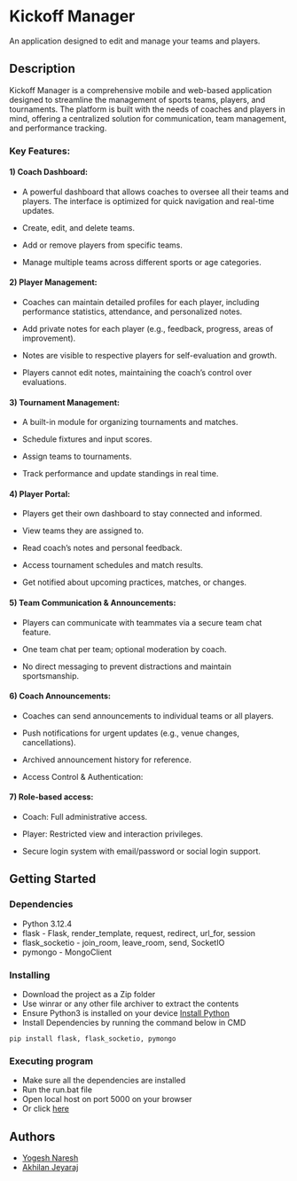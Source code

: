 # Kickoff Manager

An application designed to edit and manage your teams and players.

## Description

Kickoff Manager is a comprehensive mobile and web-based application designed to streamline the management of sports teams, players, and tournaments. The platform is built with the needs of coaches and players in mind, offering a centralized solution for communication, team management, and performance tracking.

### Key Features:

#### 1) Coach Dashboard:
* A powerful dashboard that allows coaches to oversee all their teams and players. The interface is optimized for quick navigation and real-time updates.

* Create, edit, and delete teams.

* Add or remove players from specific teams.

* Manage multiple teams across different sports or age categories.

#### 2) Player Management:
* Coaches can maintain detailed profiles for each player, including performance statistics, attendance, and personalized notes.

* Add private notes for each player (e.g., feedback, progress, areas of improvement).

* Notes are visible to respective players for self-evaluation and growth.

* Players cannot edit notes, maintaining the coach’s control over evaluations.

#### 3) Tournament Management:
* A built-in module for organizing tournaments and matches.

* Schedule fixtures and input scores.

* Assign teams to tournaments.

* Track performance and update standings in real time.

#### 4) Player Portal:
* Players get their own dashboard to stay connected and informed.

* View teams they are assigned to.

* Read coach’s notes and personal feedback.

* Access tournament schedules and match results.

* Get notified about upcoming practices, matches, or changes.

#### 5) Team Communication & Announcements:

* Players can communicate with teammates via a secure team chat feature.

* One team chat per team; optional moderation by coach.

* No direct messaging to prevent distractions and maintain sportsmanship.

#### 6) Coach Announcements:
* Coaches can send announcements to individual teams or all players.

* Push notifications for urgent updates (e.g., venue changes, cancellations).

* Archived announcement history for reference.

* Access Control & Authentication:

#### 7) Role-based access:

* Coach: Full administrative access.

* Player: Restricted view and interaction privileges.

* Secure login system with email/password or social login support.


## Getting Started

### Dependencies

* Python 3.12.4
* flask - Flask, render_template, request, redirect, url_for, session
* flask_socketio - join_room, leave_room, send, SocketIO
* pymongo - MongoClient

### Installing

* Download the project as a Zip folder
* Use winrar or any other file archiver to extract the contents
* Ensure Python3 is installed on your device [Install Python](https://www.python.org/downloads/)
* Install Dependencies by running the command below in CMD

```
pip install flask, flask_socketio, pymongo
```

### Executing program
* Make sure all the dependencies are installed
* Run the run.bat file
* Open local host on port 5000 on your browser
* Or click [here](http://localhost:5000/)

## Authors

* [Yogesh Naresh](https://github.com/Yoalpha)
* [Akhilan Jeyaraj](https://github.com/Akhilan-J)


